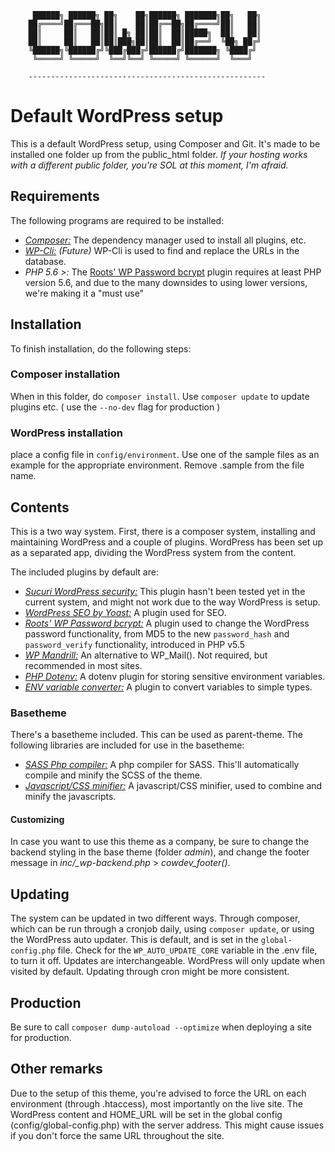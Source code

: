 ```
     ██████╗ ██████╗ ██╗    ██╗██████╗ ███████╗██╗   ██╗
    ██╔════╝██╔═══██╗██║    ██║██╔══██╗██╔════╝██║   ██║
    ██║     ██║   ██║██║ █╗ ██║██║  ██║█████╗  ██║   ██║
    ██║     ██║   ██║██║███╗██║██║  ██║██╔══╝  ╚██╗ ██╔╝
    ╚██████╗╚██████╔╝╚███╔███╔╝██████╔╝███████╗ ╚████╔╝ 
     ╚═════╝ ╚═════╝  ╚══╝╚══╝ ╚═════╝ ╚══════╝  ╚═══╝  
                                                    
    ----------------------------------------------------- 
```
# Default WordPress setup
This is a default WordPress setup, using Composer and Git. It's made to be installed one folder up from the public_html folder.
_If your hosting works with a different public folder, you're SOL at this moment, I'm afraid._

## Requirements
The following programs are required to be installed:
- *[Composer:][5]* The dependency manager used to install all plugins, etc.
- *[WP-Cli:][6]* _(Future)_ WP-Cli is used to find and replace the URLs in the database.
- *PHP 5.6 >:* The [Roots\' WP Password bcrypt][3] plugin requires at least PHP version 5.6, and due to the many downsides to using lower versions, we're making it a "must use"

## Installation
To finish installation, do the following steps:
### Composer installation
When in this folder, do `composer install`. Use `composer update` to update plugins etc. ( use the `--no-dev` flag for production )
### WordPress installation
place a config file in `config/environment`. Use one of the sample files as an example for the appropriate environment. Remove .sample from the file name.

## Contents
This is a two way system. First, there is a composer system, installing and maintaining WordPress and a couple of plugins.
WordPress has been set up as a separated app, dividing the WordPress system from the content.

The included plugins by default are:
- *[Sucuri WordPress security:][1]* This plugin hasn't been tested yet in the current system, and might not work due to the way WordPress is setup.
- *[WordPress SEO by Yoast:][2]* A plugin used for SEO.
- *[Roots\' WP Password bcrypt:][3]* A plugin used to change the WordPress password functionality, from MD5 to the new `password_hash` and `password_verify` functionality, introduced in PHP v5.5
- *[WP Mandrill:][4]* An alternative to WP_Mail(). Not required, but recommended in most sites.
- *[PHP Dotenv:][9]* A dotenv plugin for storing sensitive environment variables.
- *[ENV variable converter:][10]* A plugin to convert variables to simple types.

### Basetheme
There's a basetheme included. This can be used as parent-theme.
The following libraries are included for use in the basetheme:

- *[SASS Php compiler:][7]* A php compiler for SASS. This'll automatically compile and minify the SCSS of the theme.
- *[Javascript/CSS minifier:][8]* A javascript/CSS minifier, used to combine and minify the javascripts.

#### Customizing
In case you want to use this theme as a company, be sure to change the backend styling in the base theme (folder *admin*), 
and change the footer message in *inc/_wp-backend.php* > *cowdev_footer()*.

## Updating
The system can be updated in two different ways. Through composer, which can be run through a cronjob daily, using `composer update`, or using the WordPress auto updater.
This is default, and is set in the `global-config.php` file. Check for the `WP_AUTO_UPDATE_CORE` variable in the .env file, to turn it off. Updates are interchangeable. WordPress will only update when visited by default.
Updating through cron might be more consistent.

## Production
Be sure to call `composer dump-autoload --optimize` when deploying a site for production.

## Other remarks
Due to the setup of this theme, you're advised to force the URL on each environment (through .htaccess), most importantly on the live site.
The WordPress content and HOME_URL will be set in the global config (config/global-config.php) with the server address.
This might cause issues if you don't force the same URL throughout the site.

[1]: https://wordpress.org/plugins/wordpress-seo/
[2]: https://wordpress.org/plugins/sucuri-scanner/
[3]: https://github.com/roots/wp-password-bcrypt
[4]: https://wordpress.org/plugins/wpmandrill/
[5]: https://getcomposer.org/
[6]: http://wp-cli.org/
[7]: https://github.com/leafo/scssphp
[8]: https://github.com/matthiasmullie/minify
[9]: https://github.com/vlucas/phpdotenv
[10]: https://github.com/oscarotero/env